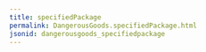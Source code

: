 ```yaml
---
title: specifiedPackage
permalink: DangerousGoods.specifiedPackage.html
jsonid: dangerousgoods_specifiedpackage
---
```

